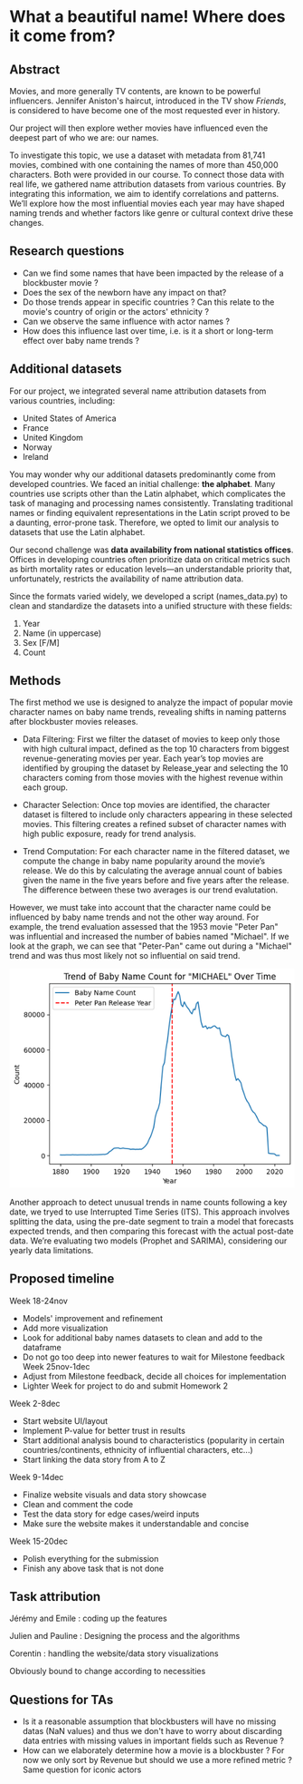 
# What a beautiful name! Where does it come from?

## Abstract

Movies, and more generally TV contents, are known to be powerful influencers. Jennifer Aniston's haircut, introduced in the TV show *Friends*, is considered to have become one of the most requested ever in history. 

Our project will then explore wether movies have influenced even the deepest part of who we are: our names.

To investigate this topic, we use a dataset with metadata from 81,741 movies, combined with one containing the names of more than 450,000 characters. Both were provided in our course. To connect those data with real life, we gathered name attribution datasets from various countries.
By integrating this information, we aim to identify correlations and patterns. We’ll explore how the most influential movies each year may have shaped naming trends and whether factors like genre or cultural context drive these changes.

## Research questions

- Can we find some names that have been impacted by the release of a blockbuster movie ?
- Does the sex of the newborn have any impact on that?
- Do those trends appear in specific countries ? Can this relate to the movie's country of origin or the actors' ethnicity ?
- Can we observe the same influence with actor names ?
- How does this influence last over time, i.e. is it a short or long-term effect over baby name trends ?

## Additional datasets

For our project, we integrated several name attribution datasets from various countries, including:

- United States of America
- France
- United Kingdom
- Norway
- Ireland

You may wonder why our additional datasets predominantly come from developed countries. We faced an initial challenge: **the alphabet**. Many countries use scripts other than the Latin alphabet, which complicates the task of managing and processing names consistently. Translating traditional names or finding equivalent representations in the Latin script proved to be a daunting, error-prone task.
Therefore, we opted to limit our analysis to datasets that use the Latin alphabet.

Our second challenge was **data availability from national statistics offices**. Offices in developing countries often prioritize data on critical metrics such as birth mortality rates or education levels—an understandable priority that, unfortunately, restricts the availability of name attribution data.

Since the formats varied widely, we developed a script (names_data.py) to clean and standardize the datasets into a unified structure with these fields:

1. Year
2. Name (in uppercase)
3. Sex [F/M]
4. Count

## Methods
The first method we use is designed to analyze the impact of popular movie character names on baby name trends, revealing shifts in naming patterns after blockbuster movies releases.

- Data Filtering: First we filter the dataset of movies to keep only those with high cultural impact, defined as the top 10 characters from biggest revenue-generating movies per year. Each year’s top movies are identified by grouping the dataset by Release_year and selecting the 10 characters coming from those movies with the highest revenue within each group.

- Character Selection: Once top movies are identified, the character dataset is filtered to include only characters appearing in these selected movies. This filtering creates a refined subset of character names with high public exposure, ready for trend analysis.

- Trend Computation: For each character name in the filtered dataset, we compute the change in baby name popularity around the movie’s release. We do this by calculating the average annual count of babies given the name in the five years before and five years after the release. The difference between these two averages is our trend evalutation.

However, we must take into account that the character name could be influenced by baby name trends and not the other way around. For example, the trend evaluation assessed that the 1953 movie "Peter Pan" was influential and increased the number of babies named "Michael". If we look at the graph, we can see that "Peter-Pan" came out during a "Michael" trend and was thus most likely not so influential on said trend.

![Michael graph](img/michael_graph.png)

Another approach to detect unusual trends in name counts following a key date, we tryed to use Interrupted Time Series (ITS). This approach involves splitting the data, using the pre-date segment to train a model that forecasts expected trends, and then comparing this forecast with the actual post-date data. We’re evaluating two models (Prophet and SARIMA), considering our yearly data limitations.

## Proposed timeline 
Week 18-24nov 
- Models' improvement and refinement
- Add more visualization
- Look for additional baby names datasets to clean and add to the dataframe
- Do not go too deep into newer features to wait for Milestone feedback
Week 25nov-1dec
- Adjust from Milestone feedback, decide all choices for implementation
- Lighter Week for project to do and submit Homework 2

Week 2-8dec
- Start website UI/layout
- Implement P-value for better trust in results
- Start additional analysis bound to characteristics (popularity in certain countries/continents, ethnicity of influential characters, etc...)
- Start linking the data story from A to Z

Week 9-14dec 
- Finalize website visuals and data story showcase 
- Clean and comment the code
- Test the data story for edge cases/weird inputs
- Make sure the website makes it understandable and concise

Week 15-20dec
- Polish everything for the submission
- Finish any above task that is not done

## Task attribution
Jérémy and Emile : coding up the features 

Julien and Pauline : Designing the process and the algorithms

Corentin : handling the website/data story visualizations

Obviously bound to change according to necessities

## Questions for TAs
- Is it a reasonable assumption that blockbusters will have no missing datas (NaN values) and thus we don't have to worry about discarding data entries with missing values in important fields such as Revenue ?
- How can we elaborately determine how a movie is a blockbuster ? For now we only sort by Revenue but should we use a more refined metric ? Same question for iconic actors
